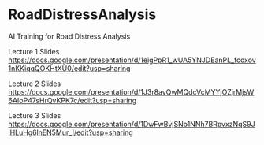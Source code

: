 # RoadDistressAnalysis
AI Training for Road Distress Analysis

Lecture 1 Slides
https://docs.google.com/presentation/d/1eigPpR1_wUA5YNJDEanPL_fcoxov1nKKiqqQOKHtXU0/edit?usp=sharing

Lecture 2 Slides
https://docs.google.com/presentation/d/1J3r8avQwMQdcVcMYYjOZjrMjsW6AIoP47sHrQvKPK7c/edit?usp=sharing

Lecture 3 Slides
https://docs.google.com/presentation/d/1DwFwBvjSNo1NNh7BRpvxzNqS9JiHLuHg6lnEN5Mur_I/edit?usp=sharing
